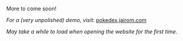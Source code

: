 More to come soon!

_For a (very unpolished) demo, visit:_ [pokedex.jairom.com](https://pokedex.jairom.com)

_May take a while to load when opening the website for the first time._
